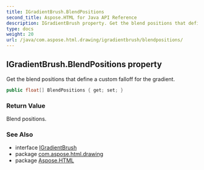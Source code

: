 ```yaml
---
title: IGradientBrush.BlendPositions
second_title: Aspose.HTML for Java API Reference
description: IGradientBrush property. Get the blend positions that define a custom falloff for the gradient
type: docs
weight: 20
url: /java/com.aspose.html.drawing/igradientbrush/blendpositions/
---
```

## IGradientBrush.BlendPositions property

Get the blend positions that define a custom falloff for the gradient.

```java
public float[] BlendPositions { get; set; }
```

### Return Value

Blend positions.

### See Also

* interface [IGradientBrush](../)
* package [com.aspose.html.drawing](../../../com.aspose.html.drawing/)
* package [Aspose.HTML](../../../)
